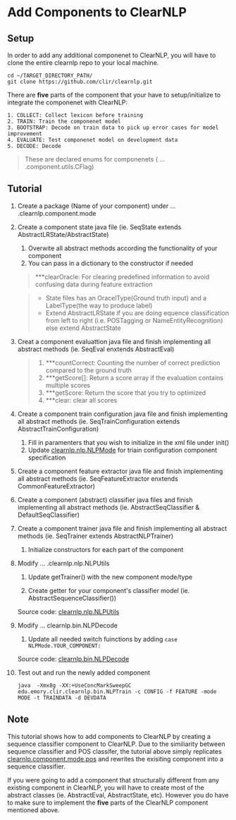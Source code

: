 # Add Components to ClearNLP

## Setup

In order to add any additional componenet to ClearNLP, you will have to clone the entire clearnlp repo to your local machine.
	
	cd ~/TARGET_DIRECTORY_PATH/
	git clone https://github.com/clir/clearnlp.git

There are **five** parts of the component that your have to setup/initialize to integrate the componenet with ClearNLP:
	
	1. COLLECT: Collect lexicon before training
	2. TRAIN: Train the componenet model
	3. BOOTSTRAP: Decode on train data to pick up error cases for model improvement
	4. EVALUATE: Test componenet model on development data
	5. DECODE: Decode
> These are declared enums for componenets ( ... .component.utils.CFlag)

## Tutorial

1. Create a package (Name of your component) under ... .clearnlp.component.mode

2. Create a component state java file (ie. SeqState extends AbstractLRState/AbstractState)

	1. Overwite all abstract methods according the functionality of your component
	2. You can pass in a dictionary to the constructor if needed
	
	> ***clearOracle: For clearing predefined information to avoid confusing data during feature extraction
	
	> - State files has an OracelType(Ground truth input) and a LabelType(the way to produce label)
	> - Extend AbstractLRState if you are doing equence classification from left to right (i.e. POSTagging or NameEntityRecognition) else extend AbstractState
	
	<!--Demo Code: [clearnlp.component.mode.sequence.SeqState](https://github.com/clir/clearnlp/blob/master/src/main/java/edu/emory/clir/clearnlp/component/mode/sequence/SeqState.java)-->

3. Creat a component evaluattion java file and finish implementing all abstract methods (ie. SeqEval enxtends AbstractEval)

	> 1. ***countCorrect: Counting the number of correct prediction compared to the ground truth
	> 2. ***getScore[]: Return a score array if the evaluation contains multiple scores
	> 3. ***getScore: Return the score that you try to optimized
	> 4. ***clear: clear all scores

	<!--Demo code: [clearnlp.component.mode.sequence.SeqEval](https://github.com/clir/clearnlp/blob/master/src/main/java/edu/emory/clir/clearnlp/component/mode/sequence/SeqEval.java)-->

4. Create a component train configuration java file and finish implementing all abstract methods (ie. SeqTrainConfiguration extends AbstractTrainConfiguration)

	1. Fill in paramenters that you wish to initialize in the xml file under init()
	2. Update [clearnlp.nlp.NLPMode](https://github.com/clir/clearnlp/blob/master/src/main/java/edu/emory/clir/clearnlp/nlp/NLPMode.java) for triain configuration component specification

	<!--Demo code: [clearnlp.component.mode.sequence.SeqTrainConfiguration](https://github.com/clir/clearnlp/blob/master/src/main/java/edu/emory/clir/clearnlp/component/mode/sequence/SeqTrainConfiguration.java)-->

5. Create a component feature extractor java file and finish implementing all abstract methods (ie. SeqFeatureExtractor enxtends CommonFeatureExtractor)

	<!--Demo code: [clearnlp.component.mode.sequence.SeqFeatureExtractor](https://github.com/clir/clearnlp/blob/master/src/main/java/edu/emory/clir/clearnlp/component/mode/sequence/SeqFeatureExtractor.java)-->

6. Create a component (abstract) classifier java files and finish implementing all abstract methods (ie. AbstractSeqClassifier & DefaultSeqClassifier)

	<!--Demo code (AbstractSeqClassifier): [clearnlp.component.mode.sequence.AbstractSequenceClassifier](https://github.com/clir/clearnlp/blob/master/src/main/java/edu/emory/clir/clearnlp/component/mode/sequence/AbstractSequenceClassifier.java)-->	
	<!--Demo code (DefaultSeqClassifier): [clearnlp.component.mode.sequence.DefaultSequenceClassifier](https://github.com/clir/clearnlp/blob/master/src/main/java/edu/emory/clir/clearnlp/component/mode/sequence/DefaultSequenceClassifier.java)-->

7. Create a component trainer java file and finish implementing all abstract methods (ie. SeqTrainer extends AbstractNLPTrainer)

	1. Initialize constructors for each part of the component

	<!--Demo code: [clearnlp.component.mode.sequence.SeqTrainer](https://github.com/clir/clearnlp/blob/master/src/main/java/edu/emory/clir/clearnlp/component/mode/sequence/SeqTrainer.java)-->

8. Modify ... .clearnlp.nlp.NLPUtils

	1. Update getTrainer() with the new component mode/type
	
	2. Create getter for your component's classifier model (ie. AbstractSequenceClassifier())

	Source code: [clearnlp.nlp.NLPUtils](https://github.com/clir/clearnlp/blob/master/src/main/java/edu/emory/clir/clearnlp/nlp/NLPUtils.java)

9. Modify ... clearnlp.bin.NLPDecode

	1. Update all needed switch fuinctions by adding `case NLPMode.YOUR_COMPONENT:`

	Source code: [clearnlp.bin.NLPDecode](https://github.com/clir/clearnlp/blob/master/src/main/java/edu/emory/clir/clearnlp/bin/NLPDecode.java)

10. Test out and run the newly added component

		java  -Xmx8g -XX:+UseConcMarkSweepGC edu.emory.clir.clearnlp.bin.NLPTrain -c CONFIG -f FEATURE -mode MODE -t TRAINDATA -d DEVDATA
		
	<!--Sample configuration xml: [resources.configure.config_sequence.xml](https://github.com/clir/clearnlp/blob/master/src/main/resources/configure/config_sequence.xml)-->
	
## Note
This tutorial shows how to add components to ClearNLP by creating a sequence classifier component to ClearNLP. Due to the similiarity between sequence classifier and POS classifer, the tutorial above simply replicates [clearnlp.component.mode.pos](https://github.com/clir/clearnlp/tree/master/src/main/java/edu/emory/clir/clearnlp/component/mode/pos) and rewrites the exisiting component into a sequence classifier. 

If you were going to add a component that structurally different from any existing component in ClearNLP, you will have to create most of the abstract classes (ie. AbstractEval, AbstractState, etc). However you do have to make sure to implement the **five** parts of the ClearNLP component mentioned above.
